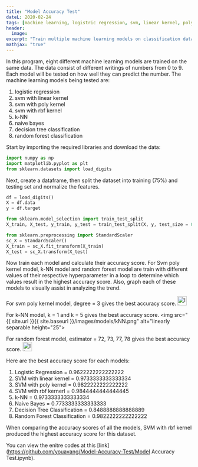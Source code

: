 ```yaml
---
title: "Model Accuracy Test"
dateL: 2020-02-24
tags: [machine learning, logistric regression, svm, linear kernel, poly kernel, rbf, kNN, naive bayes, decision tree, random forest, classification, accuracy score]
header:
  image: 
excerpt: "Train multiple machine learning models on classification dataset."
mathjax: "true"
---
```

In this program, eight different machine learning models are trained on the same data. The data consist of different writings of numbers from 0 to 9. Each model will be tested on how well they can predict the number. The machine learning models being tested are:
  1. logistic regression
  2. svm with linear kernel
  3. svm with poly kernel
  4. svm with rbf kernel
  5. k-NN
  6. naive bayes
  7. decision tree classification
  8. random forest classification

Start by importing the required libraries and download the data:
```python
import numpy as np
import matplotlib.pyplot as plt
from sklearn.datasets import load_digits
```
Next, create a dataframe, then split the dataset into training (75%) and testing set and normalize the features.
```python
df = load_digits()
X = df.data
y = df.target

from sklearn.model_selection import train_test_split
X_train, X_test, y_train, y_test = train_test_split(X, y, test_size = 0.25, random_state = 0)

from sklearn.preprocessing import StandardScaler
sc_X = StandardScaler()
X_train = sc_X.fit_transform(X_train)
X_test = sc_X.transform(X_test)
```
Now train each model and calculate their accuracy score. For Svm poly kernel model, k-NN model and random forest model are train with different values of their respective hyperparameter in a loop to determine which values result in the highest accuracy score. Also, graph each of these models to visually assist in analyzing the trend.

For svm poly kernel model, degree = 3 gives the best accuracy score.
<img src="{{ site.url }}{{ site.baseurl }}/images/models/svm-kernel.png" alt="linearly separable data" height="25">

For k-NN model, k = 1 and k = 5 gives the best accuracy score.
<img src="{{ site.url }}{{ site.baseurl }}/images/models/kNN.png" alt="linearly separable height="25">

For random forest model, estimator = 72, 73, 77, 78 gives the best accuracy score.
<img src="{{ site.url }}{{ site.baseurl }}/images/models/estimators.png" alt="linearly separable data" height="25">

Here are the best accuracy score for each models:
  1. Logistic Regression = 0.9622222222222222
  2. SVM with linear kernel = 0.9733333333333334
  3. SVM with poly kernel = 0.9822222222222222
  4. SVM with rbf kernerl = 0.9844444444444445
  5. k-NN = 0.9733333333333334
  6. Naive Bayes = 0.7733333333333333
  7. Decision Tree Classification = 0.8488888888888889
  8.  Random Forest Classification = 0.9822222222222222
  
When comparing the accuracy scores of all the models, SVM with rbf kernel produced the highest accuracy score for this dataset.

You can view the enitre codes at this [link](https://github.com/youavang/Model-Accuracy-Test/Model Accuracy Test.ipynb).
